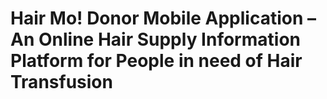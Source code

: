 # Hair Mo! Donor Mobile Application – An Online Hair Supply Information Platform for People in need of  Hair Transfusion
